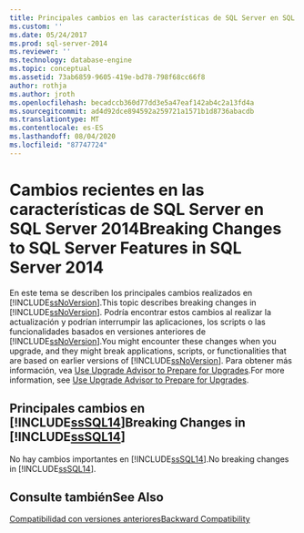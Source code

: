 ```yaml
---
title: Principales cambios en las características de SQL Server en SQL Server 2014 | Microsoft Docs
ms.custom: ''
ms.date: 05/24/2017
ms.prod: sql-server-2014
ms.reviewer: ''
ms.technology: database-engine
ms.topic: conceptual
ms.assetid: 73ab6859-9605-419e-bd78-798f68cc66f8
author: rothja
ms.author: jroth
ms.openlocfilehash: becadccb360d77dd3e5a47eaf142ab4c2a13fd4a
ms.sourcegitcommit: ad4d92dce894592a259721a1571b1d8736abacdb
ms.translationtype: MT
ms.contentlocale: es-ES
ms.lasthandoff: 08/04/2020
ms.locfileid: "87747724"
---
```

# <a name="breaking-changes-to-sql-server-features-in-sql-server-2014"></a><span data-ttu-id="fd5f9-102">Cambios recientes en las características de SQL Server en SQL Server 2014</span><span class="sxs-lookup"><span data-stu-id="fd5f9-102">Breaking Changes to SQL Server Features in SQL Server 2014</span></span>
  <span data-ttu-id="fd5f9-103">En este tema se describen los principales cambios realizados en [!INCLUDE[ssNoVersion](../includes/ssnoversion-md.md)].</span><span class="sxs-lookup"><span data-stu-id="fd5f9-103">This topic describes breaking changes in [!INCLUDE[ssNoVersion](../includes/ssnoversion-md.md)].</span></span> <span data-ttu-id="fd5f9-104">Podría encontrar estos cambios al realizar la actualización y podrían interrumpir las aplicaciones, los scripts o las funcionalidades basados en versiones anteriores de [!INCLUDE[ssNoVersion](../includes/ssnoversion-md.md)].</span><span class="sxs-lookup"><span data-stu-id="fd5f9-104">You might encounter these changes when you upgrade, and they might break applications, scripts, or functionalities that are based on earlier versions of [!INCLUDE[ssNoVersion](../includes/ssnoversion-md.md)].</span></span> <span data-ttu-id="fd5f9-105">Para obtener más información, vea [Use Upgrade Advisor to Prepare for Upgrades](../../2014/sql-server/install/use-upgrade-advisor-to-prepare-for-upgrades.md).</span><span class="sxs-lookup"><span data-stu-id="fd5f9-105">For more information, see [Use Upgrade Advisor to Prepare for Upgrades](../../2014/sql-server/install/use-upgrade-advisor-to-prepare-for-upgrades.md).</span></span>  
  
## <a name="breaking-changes-in-sssql14"></a><span data-ttu-id="fd5f9-106">Principales cambios en [!INCLUDE[ssSQL14](../includes/sssql14-md.md)]</span><span class="sxs-lookup"><span data-stu-id="fd5f9-106">Breaking Changes in [!INCLUDE[ssSQL14](../includes/sssql14-md.md)]</span></span>  
 <span data-ttu-id="fd5f9-107">No hay cambios importantes en [!INCLUDE[ssSQL14](../includes/sssql14-md.md)].</span><span class="sxs-lookup"><span data-stu-id="fd5f9-107">No breaking changes in [!INCLUDE[ssSQL14](../includes/sssql14-md.md)].</span></span>  
  
## <a name="see-also"></a><span data-ttu-id="fd5f9-108">Consulte también</span><span class="sxs-lookup"><span data-stu-id="fd5f9-108">See Also</span></span>  
 [<span data-ttu-id="fd5f9-109">Compatibilidad con versiones anteriores</span><span class="sxs-lookup"><span data-stu-id="fd5f9-109">Backward Compatibility</span></span>](../../2014/getting-started/backward-compatibility.md)  
  
  
